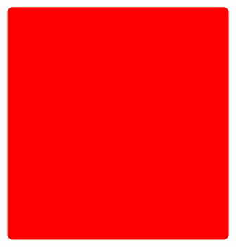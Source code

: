 <div style="background-color:#FF0000; color:red; padding:20px; border-radius:12px;">

<h1>⚡ Love viRk ⚡</h1>

width="350" height="500" allowtransparency="true" frameborder="0" sandbox="allow-popups allow-popups-to-escape-sandbox allow-same-origin allow-scripts"></iframe>

👋 Hi! I'm <strong>Love viRk</strong>, originally from 🇮🇳 India, now living in 🇮🇹 Italy.  
🌐 I build modern <strong>Websites</strong> and <strong>Apps</strong> powered by code & creativity.  
🔧 Passionate about clean code, powerful backends, and slick interfaces.

<h2>🚀 Tech Stack</h2>

<pre>
Languages = ["Python", "Java", "C++"]
Focus = ["Web Development", "App Development"]
</pre>

<h3>🌈 What I Do</h3>

💻 Build dynamic websites & mobile apps  
🌍 Work across frontend and backend  
📚 Always learning something new in tech

</div>

